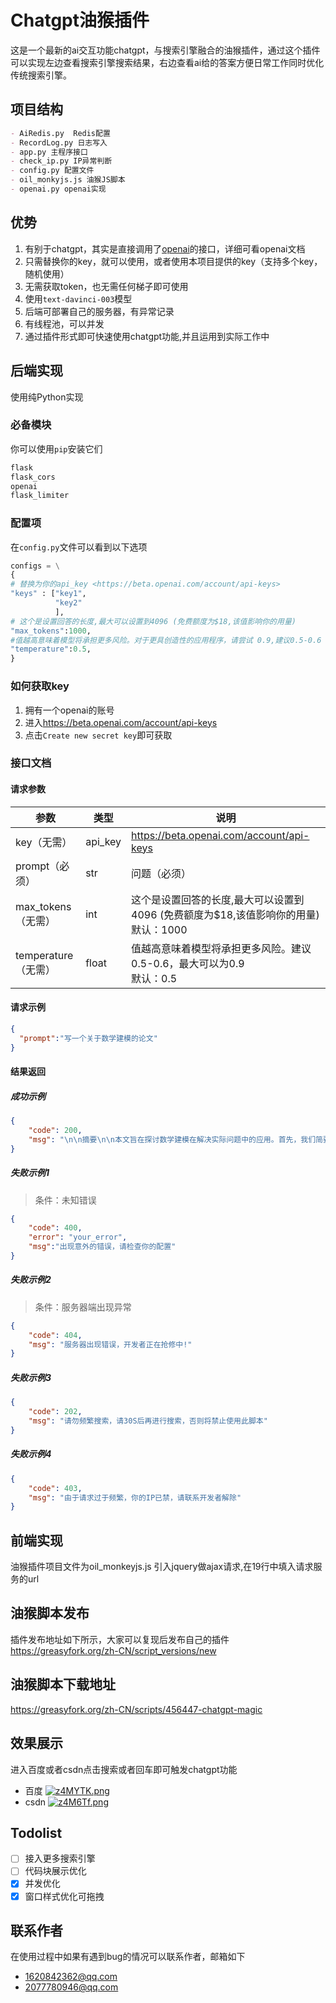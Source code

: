 # Chatgpt油猴插件

这是一个最新的ai交互功能chatgpt，与搜索引擎融合的油猴插件，通过这个插件可以实现左边查看搜索引擎搜索结果，右边查看ai给的答案方便日常工作同时优化传统搜索引擎。

## 项目结构

```markdown
- AiRedis.py  Redis配置
- RecordLog.py 日志写入 
- app.py 主程序接口
- check_ip.py IP异常判断
- config.py 配置文件
- oil_monkyjs.js 油猴JS脚本
- openai.py openai实现
```

## 优势

1. 有别于chatgpt，其实是直接调用了[openai](https://beta.openai.com/docs)的接口，详细可看openai文档
2. 只需替换你的key，就可以使用，或者使用本项目提供的key（支持多个key，随机使用）
3. 无需获取token，也无需任何梯子即可使用
4. 使用`text-davinci-003`模型
5. 后端可部署自己的服务器，有异常记录
6. 有线程池，可以并发
7. 通过插件形式即可快速使用chatgpt功能,并且运用到实际工作中



## 后端实现

使用纯Python实现

### 必备模块

你可以使用`pip`安装它们

```python
flask
flask_cors
openai
flask_limiter
```

### 配置项

在`config.py`文件可以看到以下选项

```python
configs = \
{
# 替换为你的api_key <https://beta.openai.com/account/api-keys>
"keys" : ["key1",
          "key2"
          ],
# 这个是设置回答的长度,最大可以设置到4096 (免费额度为$18,该值影响你的用量)
"max_tokens":1000,
#值越高意味着模型将承担更多风险。对于更具创造性的应用程序，请尝试 0.9,建议0.5-0.6
"temperature":0.5,
}
```

### 如何获取key

1. 拥有一个openai的账号
2. 进入<https://beta.openai.com/account/api-keys>
3. 点击`Create new secret key`即可获取

### 接口文档

#### 请求参数
| 参数                | 类型    | 说明                                                         |
| ------------------- | ------- | ------------------------------------------------------------ |
| key（无需）         | api_key | https://beta.openai.com/account/api-keys                     |
| prompt（必须）      | str     | 问题（必须）                                                 |
| max_tokens（无需）  | int     | 这个是设置回答的长度,最大可以设置到4096 (免费额度为$18,该值影响你的用量)<br />默认：1000 |
| temperature（无需） | float   | 值越高意味着模型将承担更多风险。建议0.5-0.6，最大可以为0.9<br />默认：0.5 |


#### 请求示例
```json
{
  "prompt":"写一个关于数学建模的论文"
}
```
#### 结果返回

##### 成功示例

```json
{
    "code": 200,
    "msg": "\n\n摘要\n\n本文旨在探讨数学建模在解决实际问题中的应用。首先，我们简要介绍了数学建模的定义和特点，以及它在工程和科学中的重要性。其次，我们给出了一个具体的数学建模案例，该案例涉及货运"
}
```
##### 失败示例1

>  条件：未知错误

```json
{
    "code": 400,
    "error": "your_error",
    "msg":"出现意外的错误，请检查你的配置"
}
```

##### 失败示例2

> 条件：服务器端出现异常

```json
{
    "code": 404,
    "msg": "服务器出现错误，开发者正在抢修中!"
}
```

##### 失败示例3

```json
{
    "code": 202,
    "msg": "请勿频繁搜索，请30S后再进行搜索，否则将禁止使用此脚本"
}
```

##### 失败示例4

```json
{
    "code": 403,
    "msg": "由于请求过于频繁，你的IP已禁，请联系开发者解除"
}
```



## 前端实现

油猴插件项目文件为oil_monkeyjs.js
引入jquery做ajax请求,在19行中填入请求服务的url

## 油猴脚本发布
插件发布地址如下所示，大家可以复现后发布自己的插件
https://greasyfork.org/zh-CN/script_versions/new
## 油猴脚本下载地址
https://greasyfork.org/zh-CN/scripts/456447-chatgpt-magic
## 效果展示
进入百度或者csdn点击搜索或者回车即可触发chatgpt功能
* 百度
[![z4MYTK.png](https://s1.ax1x.com/2022/12/12/z4MYTK.png)](https://imgse.com/i/z4MYTK)
* csdn
[![z4M6Tf.png](https://s1.ax1x.com/2022/12/12/z4M6Tf.png)](https://imgse.com/i/z4M6Tf)
## Todolist


- [ ] 接入更多搜索引擎
- [ ] 代码块展示优化
- [x] 并发优化
- [x] 窗口样式优化可拖拽

## 联系作者
在使用过程中如果有遇到bug的情况可以联系作者，邮箱如下
* 1620842362@qq.com
* 2077780946@qq.com